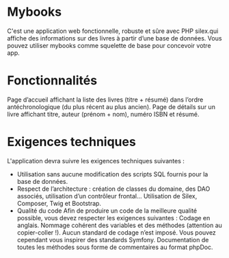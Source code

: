 # Mybooks

C'est une application web fonctionnelle, robuste et sûre avec PHP silex.qui affiche des informations sur des livres à partir d’une base de données. Vous pouvez utiliser mybooks comme  squelette de base pour concevoir votre app.

# Fonctionnalités 

Page d’accueil affichant la liste des livres (titre + résumé) dans l’ordre antéchronologique (du plus récent au plus ancien).
Page de détails sur un livre affichant titre, auteur (prénom + nom), numéro ISBN et résumé.


# Exigences techniques
L'application devra suivre les exigences techniques suivantes :

- Utilisation sans aucune modification des scripts SQL fournis pour la base de données.
- Respect de l’architecture : création de classes du domaine, des DAO associés, utilisation d’un contrôleur frontal…
Utilisation de Silex, Composer, Twig et Bootstrap. 
- Qualité du code
Afin de produire un code de la meilleure qualité possible, vous devez respecter les exigences suivantes :
Codage en anglais.
Nommage cohérent des variables et des méthodes (attention au copier-coller !). 
Aucun standard de codage n’est imposé.
Vous pouvez cependant vous inspirer des standards Symfony.
Documentation de toutes les méthodes sous forme de commentaires au format phpDoc. 



